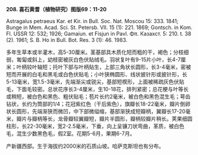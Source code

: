 **208. 喜石黄耆（植物研究）图版69：11-20**

Astragalus petraeus Kar. et Kir. in Bull. Soc. Nat. Moscou 15: 333. 1841; Bunge in Mem. Acad. Sci. St. Petersb. VII. 15 (1): 221. 1869; Gontsch. in Kom. Fl. USSR 12: 532; 1926; Gamaiun. et Fisjun in Pavl. Φπ. Казахст. 5: 210. t. 38 (2). 1961; S. B. Ho in Bull. Bot. Res. 3 (1): 46. 1983.

多年生草本或半灌木，高5-30厘米。茎基部具木质化短而粗的干，褐色；分枝细弱，匍匐或斜上，幼枝密被灰白色伏贴绒毛。羽状复叶有9-15片小叶，长4-7厘米；叶柄较叶轴短；托叶下部与叶柄贴生，上部三角状长圆形，长3-4毫米，密被短而开展的白毛和黑毛或白色伏贴毛；小叶狭椭圆形、线状披针形或披针形，长5-13毫米，宽1.5-3毫米，先端渐尖或锐尖，基部短楔形，上面被稀疏灰色伏贴毛，下面毛较密。总状花序长3-4厘米，生10-18花，排列紧密；总花梗与叶等长或稍短，被白色和黑色、粗伏贴毛；苞片长约2毫米，被白色和黑色混生毛；萼齿钻状，长约为筒部的1/4；花冠紫红色（干后紫色），旗瓣长18-22毫米，瓣片倒卵状长圆形，先端渐狭而微凹，中下部微缢缩，基部渐狭成短瓣柄，翼瓣长17-20毫米，瓣片与瓣柄等长，龙骨瓣较翼瓣短，瓣片半圆形，瓣柄较瓣片稍长。荚果细圆柱形，长22-30毫米，宽2-2.5毫米，下垂，向上呈镰刀状弯曲，革质，被白色毛，混生少数黑色毛，假2室。花期5-6月，果期6-7月。

产新疆西部。生于海拔约2000米的石质山坡。哈萨克斯坦也有分布。
